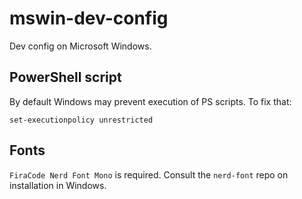 # mswin-dev-config
Dev config on Microsoft Windows.


## PowerShell script

By default Windows may prevent execution of PS scripts. To fix that:
```
set-executionpolicy unrestricted
```


## Fonts

`FiraCode Nerd Font Mono` is required. Consult the `nerd-font` repo on
installation in Windows.
